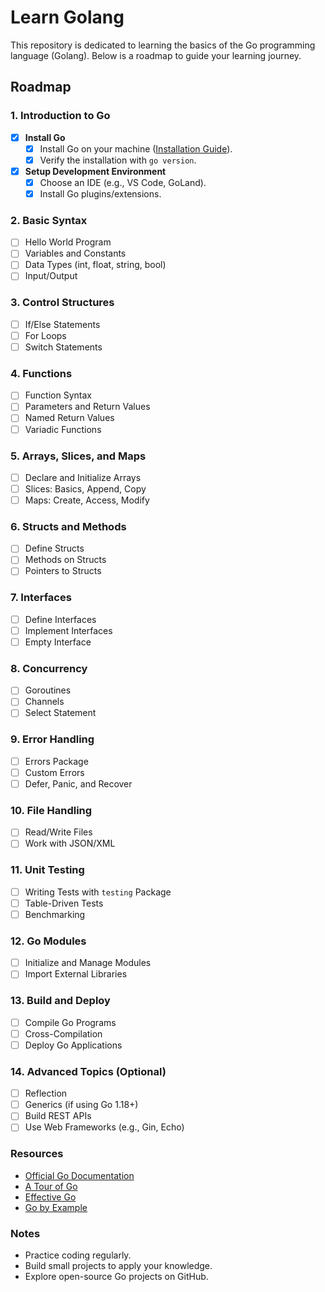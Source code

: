 # Learn Golang

This repository is dedicated to learning the basics of the Go programming language (Golang). Below is a roadmap to guide your learning journey.

## Roadmap

### 1. Introduction to Go

- [x] **Install Go**
  - [x] Install Go on your machine ([Installation Guide](https://go.dev/doc/install)).
  - [x] Verify the installation with `go version`.
- [x] **Setup Development Environment**
  - [x] Choose an IDE (e.g., VS Code, GoLand).
  - [x] Install Go plugins/extensions.

### 2. Basic Syntax

- [ ] Hello World Program
- [ ] Variables and Constants
- [ ] Data Types (int, float, string, bool)
- [ ] Input/Output

### 3. Control Structures

- [ ] If/Else Statements
- [ ] For Loops
- [ ] Switch Statements

### 4. Functions

- [ ] Function Syntax
- [ ] Parameters and Return Values
- [ ] Named Return Values
- [ ] Variadic Functions

### 5. Arrays, Slices, and Maps

- [ ] Declare and Initialize Arrays
- [ ] Slices: Basics, Append, Copy
- [ ] Maps: Create, Access, Modify

### 6. Structs and Methods

- [ ] Define Structs
- [ ] Methods on Structs
- [ ] Pointers to Structs

### 7. Interfaces

- [ ] Define Interfaces
- [ ] Implement Interfaces
- [ ] Empty Interface

### 8. Concurrency

- [ ] Goroutines
- [ ] Channels
- [ ] Select Statement

### 9. Error Handling

- [ ] Errors Package
- [ ] Custom Errors
- [ ] Defer, Panic, and Recover

### 10. File Handling

- [ ] Read/Write Files
- [ ] Work with JSON/XML

### 11. Unit Testing

- [ ] Writing Tests with `testing` Package
- [ ] Table-Driven Tests
- [ ] Benchmarking

### 12. Go Modules

- [ ] Initialize and Manage Modules
- [ ] Import External Libraries

### 13. Build and Deploy

- [ ] Compile Go Programs
- [ ] Cross-Compilation
- [ ] Deploy Go Applications

### 14. Advanced Topics (Optional)

- [ ] Reflection
- [ ] Generics (if using Go 1.18+)
- [ ] Build REST APIs
- [ ] Use Web Frameworks (e.g., Gin, Echo)

### Resources

- [Official Go Documentation](https://go.dev/doc/)
- [A Tour of Go](https://tour.golang.org/)
- [Effective Go](https://go.dev/doc/effective_go)
- [Go by Example](https://gobyexample.com/)

### Notes

- Practice coding regularly.
- Build small projects to apply your knowledge.
- Explore open-source Go projects on GitHub.
